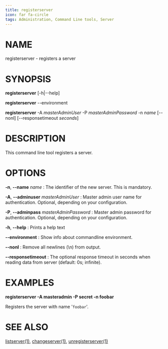 ```yaml
---
title: registerserver
icon: far fa-circle
tags: Administration, Command Line tools, Server
---
```


# NAME

registerserver - registers a server

# SYNOPSIS

**registerserver** [-h|--help]

**registerserver** --environment

**registerserver** -A *masterAdminUser* -P *masterAdminPassword* -n *name* [--nonl] [--responsetimeout *seconds*]

# DESCRIPTION

This command line tool registers a server.

# OPTIONS

**-n**, **--name** *name*
: The identifier of the new server. This is mandatory.

**-A**, **--adminuser** *masterAdminUser*
: Master admin user name for authentication. Optional, depending on your configuration.

**-P**, **--adminpass** *masterAdminPassword*
: Master admin password for authentication. Optional, depending on your configuration.

**-h**, **--help**
: Prints a help text

**--environment**
: Show info about commandline environment.

**--nonl**
: Remove all newlines (\\n) from output.

**--responsetimeout**
: The optional response timeout in seconds when reading data from server (default: 0s; infinite).

# EXAMPLES

**registerserver -A masteradmin -P secret -n foobar**

Registers the server with name '`foobar`'.

# SEE ALSO

[listserver(1)](listserver), [changeserver(1)](changeserver), [unregisterserver(1)](unregisterserver)